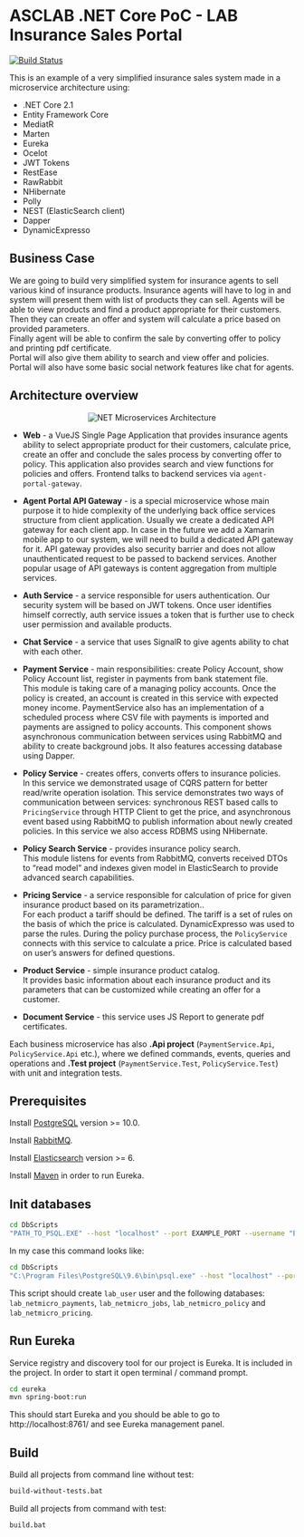# ASCLAB .NET Core PoC - LAB Insurance Sales Portal

[![Build Status](https://travis-ci.org/asc-lab/dotnetcore-microservices-poc.svg?branch=master)](https://travis-ci.org/asc-lab/dotnetcore-microservices-poc)

This is an example of a very simplified insurance sales system made in a microservice architecture using:

* .NET Core 2.1
* Entity Framework Core
* MediatR
* Marten
* Eureka
* Ocelot
* JWT Tokens
* RestEase
* RawRabbit
* NHibernate
* Polly
* NEST (ElasticSearch client)
* Dapper
* DynamicExpresso

## Business Case

We are going to build very simplified system for insurance agents to sell various kind of insurance products.
Insurance agents will have to log in and system will present them with list of products they can sell. Agents will be able to view products and find a product appropriate for their customers. Then they can create an offer and system will calculate a price based on provided parameters. \
Finally agent will be able to confirm the sale by converting offer to policy and printing pdf certificate. \
Portal will also give them ability to search and view offer and policies. \
Portal will also have some basic social network features like chat for agents.

## Architecture overview

<p align="center">
    <img alt="NET Microservices Architecture" src="https://raw.githubusercontent.com/asc-lab/dotnetcore-microservices-poc/master/readme-images/dotnetcore-microservices-architecture.png" />
</p>

* **Web** - a VueJS Single Page Application that provides insurance agents ability to select appropriate product for their customers, calculate price, create an offer and conclude the sales process by converting offer to policy. This application also provides search and view functions for policies and offers. Frontend talks to backend services via `agent-portal-gateway`.

* **Agent Portal API Gateway** - is a special microservice whose main purpose it to hide complexity of the underlying back office services structure from client application. Usually we create a dedicated API gateway for each client app. In case in the future we add a Xamarin mobile app to our system, we will need to build a dedicated API gateway for it. API gateway provides also security barrier and does not allow unauthenticated request to be passed to backend services. Another popular usage of API gateways is content aggregation from multiple services.

* **Auth Service** - a service responsible for users authentication. Our security system will be based on JWT tokens. Once user identifies himself correctly, auth service issues a token that is further use to check user permission and available products.

* **Chat Service** - a service that uses SignalR to give agents ability to chat with each other.

* **Payment Service** - main responsibilities: create Policy Account, show Policy Account list, register in payments from bank statement file. \
This module is taking care of a managing policy accounts. Once the policy is created, an account is created in this service with expected money income.  PaymentService also has an implementation of a scheduled process where CSV file with payments is imported and payments are assigned to policy accounts. This component shows asynchronous communication between services using RabbitMQ and ability to create background jobs. It also features accessing database using Dapper.

* **Policy Service** - creates offers, converts offers to insurance policies. \
In this service we demonstrated usage of CQRS pattern for better read/write operation isolation. This service demonstrates two ways of communication between services: synchronous REST based calls to `PricingService` through HTTP Client to get the price, and asynchronous event based using RabbitMQ to publish information about newly created policies. In this service we also access RDBMS using NHibernate.

* **Policy Search Service** - provides insurance policy search. \
This module listens for events from RabbitMQ, converts received DTOs to “read model” and indexes given model in ElasticSearch to provide advanced search capabilities.

* **Pricing Service** - a service responsible for calculation of price for given insurance product based on its parametrization.. \
For each product a tariff should be defined. The tariff is a set of rules on the basis of which the price is calculated. DynamicExpresso was used to parse the rules. During the policy purchase process, the `PolicyService` connects with this service to calculate a price. Price is calculated based on user’s answers for defined questions.

* **Product Service** - simple insurance product catalog. \
It provides basic information about each insurance product and its parameters that can be customized while creating an offer for a customer.

* **Document Service** - this service uses JS Report to generate pdf certificates.

Each business microservice has also **.Api project** (`PaymentService.Api`, `PolicyService.Api` etc.), where we defined commands, events, queries and operations and **.Test project** (`PaymentService.Test`, `PolicyService.Test`) with unit and integration tests.

## Prerequisites

Install [PostgreSQL](https://www.postgresql.org/) version >= 10.0.

Install [RabbitMQ](https://www.rabbitmq.com/).

Install [Elasticsearch](https://www.elastic.co/guide/en/elasticsearch/reference/current/install-elasticsearch.html) version >= 6.

Install [Maven](https://maven.apache.org/download.cgi) in order to run Eureka.

## Init databases

```bash
cd DbScripts
"PATH_TO_PSQL.EXE" --host "localhost" --port EXAMPLE_PORT --username "EXAMPLE_USER" --file "createdatabases.sql"
```

In my case this command looks like:

```bash
cd DbScripts
"C:\Program Files\PostgreSQL\9.6\bin\psql.exe" --host "localhost" --port 5432 --username "postgres" --file "createdatabases.sql"
```

This script should create `lab_user` user and the following databases: `lab_netmicro_payments`, `lab_netmicro_jobs`, `lab_netmicro_policy` and `lab_netmicro_pricing`.

## Run Eureka

Service registry and discovery tool for our project is Eureka. It is included in the project.
In order to start it open terminal / command prompt.

```bash
cd eureka
mvn spring-boot:run
```

This should start Eureka and you should be able to go to http://localhost:8761/ and see Eureka management panel.

## Build

Build all projects from command line without test:

```bash
build-without-tests.bat
```

Build all projects from command with test:

```bash
build.bat
```
